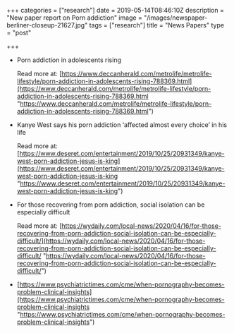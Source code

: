 +++
categories = ["research"]
date = 2019-05-14T08:46:10Z
description = "New paper report on Porn addiction"
image = "/images/newspaper-berliner-closeup-21627.jpg"
tags = ["research"]
title = "News Papers"
type = "post"

+++
* Porn addiction in adolescents rising  
    
  Read more at: [https://www.deccanherald.com/metrolife/metrolife-lifestyle/porn-addiction-in-adolescents-rising-788369.html](https://www.deccanherald.com/metrolife/metrolife-lifestyle/porn-addiction-in-adolescents-rising-788369.html "https://www.deccanherald.com/metrolife/metrolife-lifestyle/porn-addiction-in-adolescents-rising-788369.html")


* Kanye West says his porn addiction ‘affected almost every choice’ in his life

  Read more at: [https://www.deseret.com/entertainment/2019/10/25/20931349/kanye-west-porn-addiction-jesus-is-king](https://www.deseret.com/entertainment/2019/10/25/20931349/kanye-west-porn-addiction-jesus-is-king "https://www.deseret.com/entertainment/2019/10/25/20931349/kanye-west-porn-addiction-jesus-is-king")
* For those recovering from porn addiction, social isolation can be especially difficult

  Read more at: [https://wydaily.com/local-news/2020/04/16/for-those-recovering-from-porn-addiction-social-isolation-can-be-especially-difficult/](https://wydaily.com/local-news/2020/04/16/for-those-recovering-from-porn-addiction-social-isolation-can-be-especially-difficult/ "https://wydaily.com/local-news/2020/04/16/for-those-recovering-from-porn-addiction-social-isolation-can-be-especially-difficult/")
* [https://www.psychiatrictimes.com/cme/when-pornography-becomes-problem-clinical-insights](https://www.psychiatrictimes.com/cme/when-pornography-becomes-problem-clinical-insights "https://www.psychiatrictimes.com/cme/when-pornography-becomes-problem-clinical-insights")